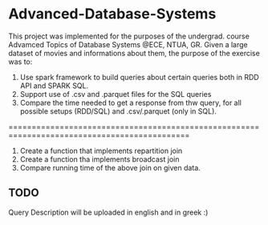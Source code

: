 # Advanced-Database-Systems

This project was implemented for the purposes of the undergrad. course Advamced Topics of Database Systems @ECE, NTUA, GR. 
Given a large dataset of movies and informations about them, the purpose of the exercise was to: 

1) Use spark framework to build queries about certain queries both in RDD API and SPARK SQL. 
2) Support use of .csv and .parquet files for the SQL queries 
3) Compare the time needed to get a response from thw query, for all possible setups (RDD/SQL) and .csv/.parquet (only in SQL).

=============================================================================================

1) Create a function that implements repartition join 
2) Create a function tha implements broadcast join 
3) Compare running time of the above join on given data.


## TODO 

Query Description will be uploaded in english and in greek :) 
